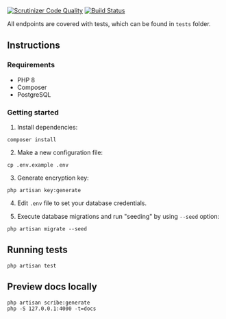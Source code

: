 [![Scrutinizer Code Quality](https://scrutinizer-ci.com/g/smuzi-ua/dumka-backend/badges/quality-score.png?b=master
)](https://scrutinizer-ci.com/g/smuzi-ua/dumka-backend/badges/quality-score.png?b=master)
[![Build Status](https://scrutinizer-ci.com/g/smuzi-ua/dumka-backend/badges/build.png?b=master)](https://scrutinizer-ci.com/g/smuzi-ua/dumka-backend/build-status/master)

All endpoints are covered with tests, which can be found in `tests` folder.

## Instructions

### Requirements
- PHP 8
- Composer
- PostgreSQL

### Getting started

1. Install dependencies:
```shell
composer install
```

2. Make a new configuration file:
```shell
cp .env.example .env
```
3. Generate encryption key:

```shell
php artisan key:generate
```

4. Edit `.env` file to set your database credentials.

5. Execute database migrations and run "seeding" by using `--seed` option:

```shell
php artisan migrate --seed
```



## Running tests

```
php artisan test
```

## Preview docs locally

```shell
php artisan scribe:generate
php -S 127.0.0.1:4000 -t=docs
```
